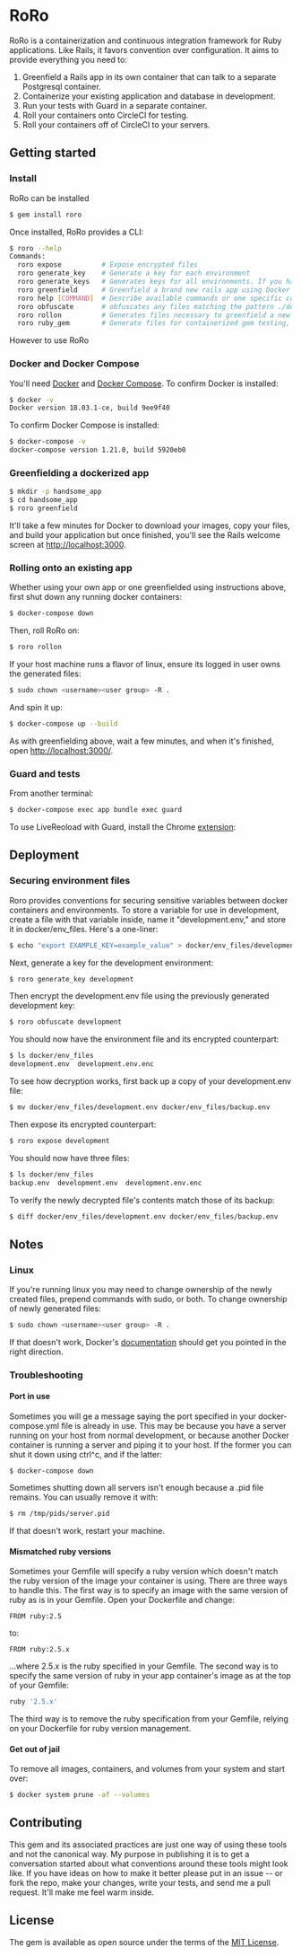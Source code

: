 # RoRo

RoRo is a containerization and continuous integration framework for Ruby applications. Like Rails, it favors convention over configuration. It aims to provide everything you need to:

1. Greenfield a Rails app in its own container that can talk to a separate Postgresql container.
2. Containerize your existing application and database in development.
3. Run your tests with Guard in a separate container.
4. Roll your containers onto CircleCI for testing.
5. Roll your containers off of CircleCI to your servers.

## Getting started

### Install

RoRo can be installed
```bash
$ gem install roro
```

Once installed, RoRo provides a CLI:

```bash
$ roro --help
Commands:
  roro expose          # Expose encrypted files
  roro generate_key    # Generate a key for each environment
  roro generate_keys   # Generates keys for all environments. If you have .en...
  roro greenfield      # Greenfield a brand new rails app using Docker's inst...
  roro help [COMMAND]  # Describe available commands or one specific command
  roro obfuscate       # obfuscates any files matching the pattern ./docker/*...
  roro rollon          # Generates files necessary to greenfield a new app wi...
  roro ruby_gem        # Generate files for containerized gem testing, Circle...
```

However to use RoRo


### Docker and Docker Compose 

You'll need [Docker](https://docs.docker.com/install/) and [Docker Compose](https://docs.docker.com/compose/install/). To confirm Docker is installed:

```bash
$ docker -v
Docker version 18.03.1-ce, build 9ee9f40
```

To confirm Docker Compose is installed:

```bash
$ docker-compose -v
docker-compose version 1.21.0, build 5920eb0
```

### Greenfielding a dockerized app

```bash
$ mkdir -p handsome_app
$ cd handsome_app
$ roro greenfield
```

It'll take a few minutes for Docker to download your images, copy your files, and build your application but once finished, you'll see the Rails welcome screen at [http://localhost:3000](http://localhost:3000/). 

### Rolling onto an existing app

Whether using your own app or one greenfielded using instructions above, first shut down any running docker containers: 

```bash
$ docker-compose down
```

Then, roll RoRo on:

```bash
$ roro rollon
```

If your host machine runs a flavor of linux, ensure its logged in user owns the generated files:

```bash
$ sudo chown <username><user group> -R .
```

And spin it up:

```bash
$ docker-compose up --build
``` 

As with greenfielding above, wait a few minutes, and when it's finished, open [http://localhost:3000/](http://localhost:3000/). 


### Guard and tests

From another terminal: 

```bash
$ docker-compose exec app bundle exec guard
```

To use LiveReoload with Guard, install the Chrome [extension](https://chrome.google.com/webstore/detail/livereload/jnihajbhpnppcggbcgedagnkighmdlei?hl=en):


## Deployment 

### Securing environment files 

Roro provides conventions for securing sensitive variables between docker containers and environments. To store a variable for use in development, create a file with that variable inside, name it "development.env," and store it in docker/env_files. Here's a one-liner:

```bash 
$ echo "export EXAMPLE_KEY=example_value" > docker/env_files/development.env
```

Next, generate a key for the development environment:

```bash 
$ roro generate_key development
```

Then encrypt the development.env file using the previously generated development key:

```bash 
$ roro obfuscate development
```

You should now have the environment file and its encrypted counterpart: 

```bash 
$ ls docker/env_files
development.env  development.env.enc
```

To see how decryption works, first back up a copy of your development.env file:

```bash 
$ mv docker/env_files/development.env docker/env_files/backup.env
```

Then expose its encrypted counterpart:

```bash 
$ roro expose development
```

You should now have three files:

```bash 
$ ls docker/env_files
backup.env  development.env  development.env.enc 
```

To verify the newly decrypted file's contents match those of its backup:

```bash 
$ diff docker/env_files/development.env docker/env_files/backup.env 
```

## Notes 

### Linux

If you're running linux you may need to change ownership of the newly created files, prepend commands with sudo, or both. To change ownership of newly generated files:

```bash
$ sudo chown <username><user group> -R .
```

If that doesn't work, Docker's [documentation](https://docs.docker.com/install/linux/linux-postinstall/#manage-docker-as-a-non-root-user) should get you pointed in the right direction.

### Troubleshooting 

#### Port in use 

Sometimes you will ge a message saying the port specified in your docker-compose.yml file is already in use. This may be because you have a server running on your host from normal development, or because another Docker container is running a server and piping it to your host. If the former you can shut it down using ctrl^c, and if the latter:

```
$ docker-compose down 
``` 

Sometimes shutting down all servers isn't enough because a .pid file remains. You can usually remove it with: 

```bash
$ rm /tmp/pids/server.pid
```

If that doesn't work, restart your machine.

#### Mismatched ruby versions 

Sometimes your Gemfile will specify a ruby version which doesn't match the ruby version of the image your container is using. There are three ways to handle this. The first way is to specify an image with the same version of ruby as is in your Gemfile. Open your Dockerfile and change:

```
FROM ruby:2.5
```
to:
```
FROM ruby:2.5.x
```
...where 2.5.x is the ruby specified in your Gemfile. The second way is to specify the same version of ruby in your app container's image as at the top of your Gemfile:

```ruby 
ruby '2.5.x'
``` 

The third way is to remove the ruby specification from your Gemfile, relying on your Dockerfile for ruby version management.

#### Get out of jail

To remove all images, containers, and volumes from your system and start over:

```bash
$ docker system prune -af --volumes
```

## Contributing

This gem and its associated practices are just one way of using these tools and not the canonical way. My purpose in publishing it is to get a conversation started about what conventions around these tools might look like. If you have ideas on how to make it better please put in an issue -- or fork the repo, make your changes, write your tests, and send me a pull request. It'll make me feel warm inside.    

## License
The gem is available as open source under the terms of the [MIT License](https://opensource.org/licenses/MIT).

